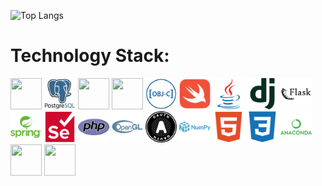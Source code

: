![Top Langs](https://github-readme-stats-git-masterrstaa-rickstaa.vercel.app/api/top-langs/?username=FullmetalNeverCore&theme=nightowl)

<h1 align="left">Technology Stack: </h1>
<p align="left"> <img src="https://upload.wikimedia.org/wikipedia/commons/thumb/0/0a/Python.svg/2048px-Python.svg.png" width="50" height="50"> <img src="https://raw.githubusercontent.com/devicons/devicon/master/icons/postgresql/postgresql-original-wordmark.svg" width="50" height="50"/> <img src="https://mariadb.com/wp-content/uploads/2019/11/mariadb-logo-vertical_blue.svg" width="50" height="50"/> <img src="https://git-scm.com/images/logos/downloads/Git-Icon-1788C.svg" width="50" height="50"/> <img src="https://raw.githubusercontent.com/devicons/devicon/6910f0503efdd315c8f9b858234310c06e04d9c0/icons/objectivec/objectivec-plain.svg" width="50" height="50"> <img src="https://raw.githubusercontent.com/devicons/devicon/6910f0503efdd315c8f9b858234310c06e04d9c0/icons/swift/swift-original.svg" width="50" heigth="50"> <img src="https://github.com/devicons/devicon/blob/master/icons/java/java-original.svg" width=50 height=50> <img src="https://raw.githubusercontent.com/devicons/devicon/6910f0503efdd315c8f9b858234310c06e04d9c0/icons/django/django-plain.svg" width=50 height=50> <img src="https://raw.githubusercontent.com/devicons/devicon/6910f0503efdd315c8f9b858234310c06e04d9c0/icons/flask/flask-original-wordmark.svg" width=50 height=50> <img src="https://raw.githubusercontent.com/devicons/devicon/6910f0503efdd315c8f9b858234310c06e04d9c0/icons/spring/spring-original-wordmark.svg" width=50 height=50> <img src="https://raw.githubusercontent.com/devicons/devicon/6910f0503efdd315c8f9b858234310c06e04d9c0/icons/selenium/selenium-original.svg" width=50 height=50> <img src="https://raw.githubusercontent.com/devicons/devicon/6910f0503efdd315c8f9b858234310c06e04d9c0/icons/php/php-original.svg" width=50 height=50> <img src="https://raw.githubusercontent.com/devicons/devicon/6910f0503efdd315c8f9b858234310c06e04d9c0/icons/opengl/opengl-original.svg" width=50 height=50> <img src="https://raw.githubusercontent.com/devicons/devicon/6910f0503efdd315c8f9b858234310c06e04d9c0/icons/oauth/oauth-original.svg" width=50 height=50> <img src="https://raw.githubusercontent.com/devicons/devicon/6910f0503efdd315c8f9b858234310c06e04d9c0/icons/numpy/numpy-plain-wordmark.svg" width=50 height=50> <img src="https://github.com/devicons/devicon/blob/master/icons/html5/html5-plain.svg" width=50 height=50> <img src="https://github.com/devicons/devicon/blob/master/icons/css3/css3-plain.svg" width=50 height=50> <img src="https://raw.githubusercontent.com/devicons/devicon/6910f0503efdd315c8f9b858234310c06e04d9c0/icons/anaconda/anaconda-original-wordmark.svg" width=50 height=50> <img src="https://upload.wikimedia.org/wikipedia/commons/thumb/0/09/Wordpress-Logo.svg/512px-Wordpress-Logo.svg.png?20210511042647" width=50 height=50> <img src="https://upload.wikimedia.org/wikipedia/commons/2/2a/WooCommerce_logo.svg" width=50 height=50></p>
